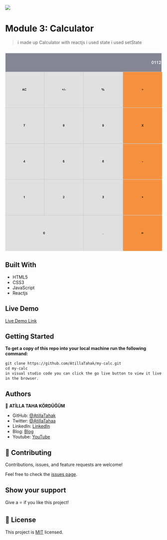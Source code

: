 ![](https://img.shields.io/badge/Microverse-blueviolet)

# Module 3: Calculator

> i made up Calculator with reactjs 
> i used state
> i used setState

![screenshot](./app_screenshot.png)


## Built With

- HTML5
- CSS3
- JavaScript
- Reactjs

## Live Demo

[Live Demo Link](https://lit-meadow-10167.herokuapp.com)




## Getting Started

**To get a copy of this repo into your local machine run the following command:**
```
git clone https://github.com/AtillaTahak/my-calc.git
cd my-calc
in visual studio code you can click the go live button to view it live in the browser.
```




## Authors

👤 **ATİLLA TAHA KÖRDÜĞÜM**

- GitHub: [@AtillaTahak](https://github.com/AtillaTahak)
- Twitter: [@AtillaTahaa](https://twitter.com/AtillaTahaa)
- LinkedIn: [LinkedIn](https://www.linkedin.com/in/atilla-taha-kördüğüm-a93702186/)
- Blog: [Blog](atillataha.blogspot.com)
- Youtube: [YouTube](https://www.youtube.com/channel/UCmoD0x4Z9vdG2PCsI5p8FYg)





## 🤝 Contributing

Contributions, issues, and feature requests are welcome!

Feel free to check the [issues page](../../issues/).

## Show your support

Give a ⭐️ if you like this project!


## 📝 License

This project is [MIT](./MIT.md) licensed.
